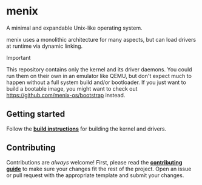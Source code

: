 # menix
A minimal and expandable Unix-like operating system.

menix uses a monolithic architecture for many aspects, but can load drivers
at runtime via dynamic linking.

> [!Important]
> This repository contains only the kernel and its driver daemons.
> You could run them on their own in an emulator like QEMU,
> but don't expect much to happen without a full system build and/or bootloader.
> If you just want to build a bootable image, you might want to check out
> https://github.com/menix-os/bootstrap instead.

## Getting started
Follow the **[build instructions](doc/building.md)** for building the kernel and drivers.

## Contributing
Contributions are _always_ welcome!
First, please read the **[contributing guide](doc/contributing.md)** to make sure
your changes fit the rest of the project.
Open an issue or pull request with the appropriate template and submit your changes.

